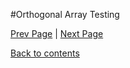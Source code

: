 #Orthogonal Array Testing

[Prev Page](https://github.com/Krithika-Balan2290/Software-Testing-Techniques/blob/master/Docs/graybox.md) | [Next Page](https://github.com/Krithika-Balan2290/Software-Testing-Techniques/blob/master/Docs/References.md)
 
 [Back to contents](https://github.com/Krithika-Balan2290/Software-Testing-Techniques/blob/master/Index.md)

